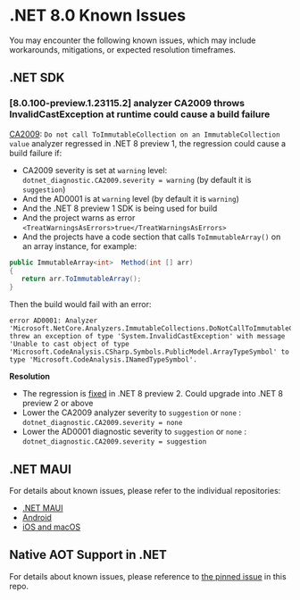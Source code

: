 # .NET 8.0 Known Issues

You may encounter the following known issues, which may include workarounds, mitigations, or expected resolution timeframes.

## .NET SDK

### [8.0.100-preview.1.23115.2] analyzer CA2009 throws InvalidCastException at runtime could cause a build failure

[CA2009](https://learn.microsoft.com/dotnet/fundamentals/code-analysis/quality-rules/ca2009): `Do not call ToImmutableCollection on an ImmutableCollection value` analyzer regressed in .NET 8 preview 1, the regression could cause a build failure if:

 - CA2009 severity is set at `warning` level: `dotnet_diagnostic.CA2009.severity = warning` (by default it is `suggestion`)
 - And the AD0001 is at `warning` level (by default it is `warning`)
 - And the .NET 8 preview 1 SDK is being used for build
 - And the project warns as error `<TreatWarningsAsErrors>true</TreatWarningsAsErrors>` 
 - And the projects have a code section that calls `ToImmutableArray()` on an array instance, for example:
 
 ```cs
public ImmutableArray<int>  Method(int [] arr)
{
    return arr.ToImmutableArray();
}
```

Then the build would fail with an error:

```log
error AD0001: Analyzer 'Microsoft.NetCore.Analyzers.ImmutableCollections.DoNotCallToImmutableCollectionOnAnImmutableCollectionValueAnalyzer' threw an exception of type 'System.InvalidCastException' with message 'Unable to cast object of type 'Microsoft.CodeAnalysis.CSharp.Symbols.PublicModel.ArrayTypeSymbol' to type 'Microsoft.CodeAnalysis.INamedTypeSymbol'.
```

**Resolution**

- The regression is [fixed](https://github.com/dotnet/roslyn-analyzers/pull/6476) in .NET 8 preview 2. Could upgrade into .NET 8 preview 2 or above
- Lower the CA2009 analyzer severity to `suggestion` or `none` : `dotnet_diagnostic.CA2009.severity = none`
- Lower the AD0001 diagnostic severity to `suggestion` or `none` : `dotnet_diagnostic.CA2009.severity = suggestion`

## .NET MAUI

For details about known issues, please refer to the individual repositories:

- [.NET MAUI](https://github.com/dotnet/maui/wiki/Known-Issues/)
- [Android](https://github.com/xamarin/xamarin-android/wiki/Known-issues-in-.NET)
- [iOS and macOS](https://github.com/xamarin/xamarin-macios/wiki/Known-issues-in-.NET8)

## Native AOT Support in .NET

For details about known issues, please reference to [the pinned issue](https://github.com/dotnet/core/issues/8288) in this repo.

